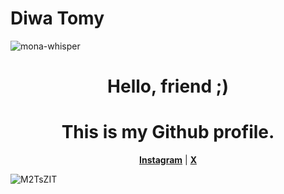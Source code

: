 # Diwa Tomy
![mona-whisper](https://giffiles.alphacoders.com/206/206730.gif)

<h1 align="center">Hello, friend ;) </h1>
<h1 align="center">This is my Github profile. </h1> 


<p align="center">   <strong><a href="https://www.instagram.com/_serval._/">Instagram</a></strong> | <strong><a href="https://twitter.com/diwa_04">X</a></strong>

![M2TsZIT](https://user-images.githubusercontent.com/64751167/91557308-e1509980-e951-11ea-9b57-695796bd82cf.gif)
</p> 
</br>
</br>
</br>

<!--
**edisonlee55/edisonlee55** is a ✨ _special_ ✨ repository because its `README.md` (this file) appears on your GitHub profile. 
Here are some ideas to get you started: 
- 🔭 I’m currently working on ...
- 🌱 I’m currently learning ...
- 👯 I’m looking to collaborate on ...
- 🤔 I’m looking for help with ...
- 💬 Ask me about ...
- 📫 How to reach me: ...
- 😄 Pronouns: ...
- ⚡ Fun fact: ...
-->


